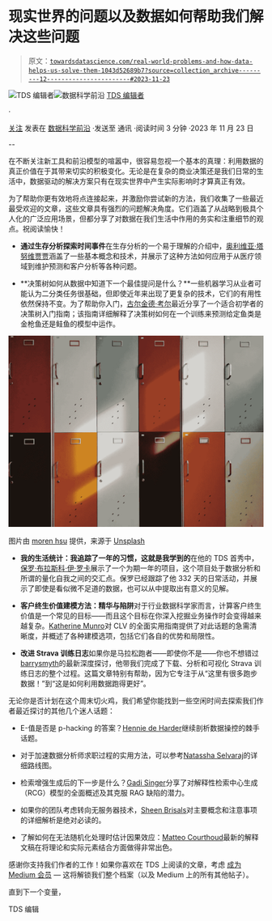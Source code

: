 # 现实世界的问题以及数据如何帮助我们解决这些问题

> 原文：[`towardsdatascience.com/real-world-problems-and-how-data-helps-us-solve-them-1043d52689b7?source=collection_archive---------12-----------------------#2023-11-23`](https://towardsdatascience.com/real-world-problems-and-how-data-helps-us-solve-them-1043d52689b7?source=collection_archive---------12-----------------------#2023-11-23)

[](https://towardsdatascience.medium.com/?source=post_page-----1043d52689b7--------------------------------)![TDS 编辑者](https://towardsdatascience.medium.com/?source=post_page-----1043d52689b7--------------------------------)[](https://towardsdatascience.com/?source=post_page-----1043d52689b7--------------------------------)![数据科学前沿](https://towardsdatascience.com/?source=post_page-----1043d52689b7--------------------------------) [TDS 编辑者](https://towardsdatascience.medium.com/?source=post_page-----1043d52689b7--------------------------------)

·

[关注](https://medium.com/m/signin?actionUrl=https%3A%2F%2Fmedium.com%2F_%2Fsubscribe%2Fuser%2F7e12c71dfa81&operation=register&redirect=https%3A%2F%2Ftowardsdatascience.com%2Freal-world-problems-and-how-data-helps-us-solve-them-1043d52689b7&user=TDS+Editors&userId=7e12c71dfa81&source=post_page-7e12c71dfa81----1043d52689b7---------------------post_header-----------) 发表在 [数据科学前沿](https://towardsdatascience.com/?source=post_page-----1043d52689b7--------------------------------) ·发送至 通讯 ·阅读时间 3 分钟 ·2023 年 11 月 23 日[](https://medium.com/m/signin?actionUrl=https%3A%2F%2Fmedium.com%2F_%2Fvote%2Ftowards-data-science%2F1043d52689b7&operation=register&redirect=https%3A%2F%2Ftowardsdatascience.com%2Freal-world-problems-and-how-data-helps-us-solve-them-1043d52689b7&user=TDS+Editors&userId=7e12c71dfa81&source=-----1043d52689b7---------------------clap_footer-----------)

--

[](https://medium.com/m/signin?actionUrl=https%3A%2F%2Fmedium.com%2F_%2Fbookmark%2Fp%2F1043d52689b7&operation=register&redirect=https%3A%2F%2Ftowardsdatascience.com%2Freal-world-problems-and-how-data-helps-us-solve-them-1043d52689b7&source=-----1043d52689b7---------------------bookmark_footer-----------)

在不断关注新工具和前沿模型的喧嚣中，很容易忽视一个基本的真理：利用数据的真正价值在于其带来切实的积极变化。无论是在复杂的商业决策还是我们日常的生活中，数据驱动的解决方案只有在现实世界中产生实际影响时才算真正有效。

为了帮助你更有效地将点连接起来，并激励你尝试新的方法，我们收集了一些最近最受欢迎的文章，这些文章具有强烈的问题解决角度。它们涵盖了从战略到极具个人化的广泛应用场景，但都分享了对数据在我们生活中作用的务实和注重细节的观点。祝阅读愉快！

+   **通过生存分析探索时间事件**在生存分析的一个易于理解的介绍中，[奥利维亚·塔努维贾贾](https://medium.com/u/f43d6dd597?source=post_page-----1043d52689b7--------------------------------)涵盖了一些基本概念和技术，并展示了这种方法如何应用于从医疗领域到维护预测和客户分析等各种问题。

+   **决策树如何从数据中知道下一个最佳提问是什么？**一些机器学习从业者可能认为二分类任务很基础，但即使近年来出现了更复杂的技术，它们的有用性依然保持不变。为了帮助你入门，[古尔金德·考尔](https://medium.com/u/79ee1ef48e0c?source=post_page-----1043d52689b7--------------------------------)最近分享了一个适合初学者的决策树入门指南；该指南详细解释了决策树如何在一个训练来预测给定鱼类是金枪鱼还是鲑鱼的模型中运作。

![](img/d0ea49896038b11ea6a1712222190a95.png)

图片由 [moren hsu](https://unsplash.com/@moren?utm_source=medium&utm_medium=referral) 提供，来源于 [Unsplash](https://unsplash.com/?utm_source=medium&utm_medium=referral)

+   **我的生活统计：我追踪了一年的习惯，这就是我学到的**在他的 TDS 首秀中，[保罗·布拉斯科·伊·罗卡](https://medium.com/u/3d2794622a0f?source=post_page-----1043d52689b7--------------------------------)展示了一个为期一年的项目，这个项目处于数据分析和所谓的量化自我之间的交汇点。保罗已经跟踪了他 332 天的日常活动，并展示了即使是看似微不足道的数据，也可以从中提取出有意义的见解。

+   **客户终生价值建模方法：精华与陷阱**对于行业数据科学家而言，计算客户终生价值是一个常见的目标——而且这个目标在你深入挖掘业务操作时会变得越来越复杂。[Katherine Munro](https://medium.com/u/b84716d39740?source=post_page-----1043d52689b7--------------------------------)对 CLV 的全面实用指南提供了对此话题的急需清晰度，并概述了各种建模选项，包括它们各自的优势和局限性。

+   **改进 Strava 训练日志**如果你是马拉松跑者——即使你不是——你也不想错过[barrysmyth](https://medium.com/u/a995c3b2ae8?source=post_page-----1043d52689b7--------------------------------)的最新深度探讨，他带我们完成了下载、分析和可视化 Strava 训练日志的整个过程。这篇文章特别有帮助，因为它专注于从“这里有很多跑步数据！”到“这是如何利用数据跑得更好”。

无论你是否计划在这个周末切火鸡，我们希望你能找到一些空闲时间去探索我们作者最近探讨的其他几个迷人话题：

+   E-值是否是 p-hacking 的答案？[Hennie de Harder](https://medium.com/u/fb96be98b7b9?source=post_page-----1043d52689b7--------------------------------)继续剖析数据操控的棘手话题。

+   对于加速数据分析师求职过程的实用方法，可以参考[Natassha Selvaraj](https://medium.com/u/6a2ef1b1f09d?source=post_page-----1043d52689b7--------------------------------)的详细路线图。

+   检索增强生成后的下一步是什么？[Gadi Singer](https://medium.com/u/51de1f48d0b?source=post_page-----1043d52689b7--------------------------------)分享了对解释性检索中心生成（RCG）模型的全面概述及其克服 RAG 缺陷的潜力。

+   如果你的团队考虑转向无服务器技术，[Sheen Brisals](https://medium.com/u/33d1209889d5?source=post_page-----1043d52689b7--------------------------------)对主要概念和注意事项的详细解析是绝对必读的。

+   了解如何在无法随机化处理时估计因果效应：[Matteo Courthoud](https://medium.com/u/666130fb420f?source=post_page-----1043d52689b7--------------------------------)最新的解释文稿在将理论和实际元素结合方面做得非常出色。

感谢你支持我们作者的工作！如果你喜欢在 TDS 上阅读的文章，考虑 [成为 Medium 会员](https://bit.ly/tds-membership) — 这将解锁我们整个档案（以及 Medium 上的所有其他帖子）。

直到下一个变量，

TDS 编辑
